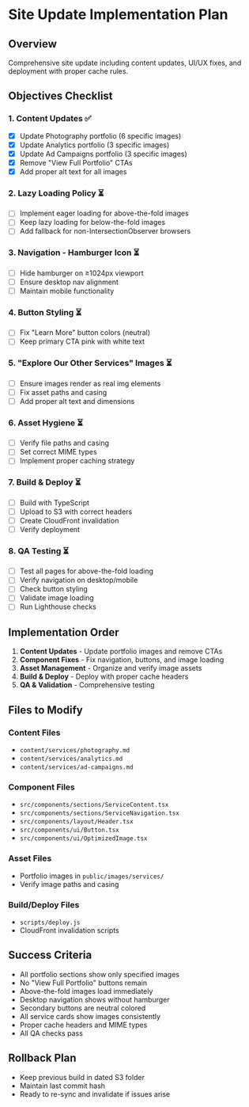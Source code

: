 # Site Update Implementation Plan

## Overview
Comprehensive site update including content updates, UI/UX fixes, and deployment with proper cache rules.

## Objectives Checklist

### 1. Content Updates ✅
- [x] Update Photography portfolio (6 specific images)
- [x] Update Analytics portfolio (3 specific images) 
- [x] Update Ad Campaigns portfolio (3 specific images)
- [x] Remove "View Full Portfolio" CTAs
- [x] Add proper alt text for all images

### 2. Lazy Loading Policy ⏳
- [ ] Implement eager loading for above-the-fold images
- [ ] Keep lazy loading for below-the-fold images
- [ ] Add fallback for non-IntersectionObserver browsers

### 3. Navigation - Hamburger Icon ⏳
- [ ] Hide hamburger on ≥1024px viewport
- [ ] Ensure desktop nav alignment
- [ ] Maintain mobile functionality

### 4. Button Styling ⏳
- [ ] Fix "Learn More" button colors (neutral)
- [ ] Keep primary CTA pink with white text

### 5. "Explore Our Other Services" Images ⏳
- [ ] Ensure images render as real img elements
- [ ] Fix asset paths and casing
- [ ] Add proper alt text and dimensions

### 6. Asset Hygiene ⏳
- [ ] Verify file paths and casing
- [ ] Set correct MIME types
- [ ] Implement proper caching strategy

### 7. Build & Deploy ⏳
- [ ] Build with TypeScript
- [ ] Upload to S3 with correct headers
- [ ] Create CloudFront invalidation
- [ ] Verify deployment

### 8. QA Testing ⏳
- [ ] Test all pages for above-the-fold loading
- [ ] Verify navigation on desktop/mobile
- [ ] Check button styling
- [ ] Validate image loading
- [ ] Run Lighthouse checks

## Implementation Order

1. **Content Updates** - Update portfolio images and remove CTAs
2. **Component Fixes** - Fix navigation, buttons, and image loading
3. **Asset Management** - Organize and verify image assets
4. **Build & Deploy** - Deploy with proper cache headers
5. **QA & Validation** - Comprehensive testing

## Files to Modify

### Content Files
- `content/services/photography.md`
- `content/services/analytics.md` 
- `content/services/ad-campaigns.md`

### Component Files
- `src/components/sections/ServiceContent.tsx`
- `src/components/sections/ServiceNavigation.tsx`
- `src/components/layout/Header.tsx`
- `src/components/ui/Button.tsx`
- `src/components/ui/OptimizedImage.tsx`

### Asset Files
- Portfolio images in `public/images/services/`
- Verify image paths and casing

### Build/Deploy Files
- `scripts/deploy.js`
- CloudFront invalidation scripts

## Success Criteria

- All portfolio sections show only specified images
- No "View Full Portfolio" buttons remain
- Above-the-fold images load immediately
- Desktop navigation shows without hamburger
- Secondary buttons are neutral colored
- All service cards show images consistently
- Proper cache headers and MIME types
- All QA checks pass

## Rollback Plan

- Keep previous build in dated S3 folder
- Maintain last commit hash
- Ready to re-sync and invalidate if issues arise